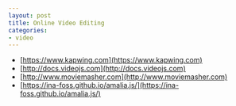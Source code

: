 ```yaml
---
layout: post
title: Online Video Editing
categories:
- video
---
```


* [https://www.kapwing.com](https://www.kapwing.com)
* [http://docs.videojs.com](http://docs.videojs.com)
* [http://www.moviemasher.com](http://www.moviemasher.com)
* [https://ina-foss.github.io/amalia.js/](https://ina-foss.github.io/amalia.js/)
